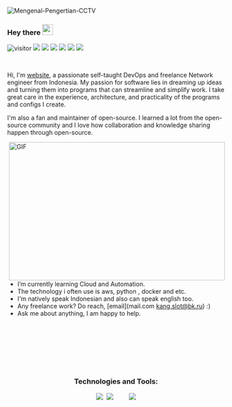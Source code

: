 ![Mengenal-Pengertian-CCTV](https://user-images.githubusercontent.com/58392246/163803663-b08e6cf9-c95b-4e93-9c06-013fac9d125b.jpg)
### Hey there <img src="https://media.giphy.com/media/hvRJCLFzcasrR4ia7z/giphy.gif" width="25px">

![visitor](https://shields-io-visitor-counter.herokuapp.com/badge?page=muhammaddzaky&label=Visitor&labelColor=000000&logo=GitHub&logoColor=FFFFFF&color=2807ba&style=for-the-badge)
[![](https://img.shields.io/badge/Gmail-D14836?style=for-the-badge&logo=gmail&logoColor=white)](mailto:kang.slot@bk.ru)
[![](https://img.shields.io/badge/Instagram-E4405F?style=for-the-badge&logo=instagram&logoColor=white)](https://www.instagram.com/ananda.dwi.p/)
[![](https://img.shields.io/badge/Facebook-4287f5?style=for-the-badge&logo=facebook&logoColor=white)](https://www.facebook.com/mrcodin)
[![](https://img.shields.io/badge/Discord-2807ba?style=for-the-badge&logo=discord&logoColor=white)](https://discordapp.com/users/882232353215352872/)
[![](https://img.shields.io/badge/LinkedIn-11c8ed?style=for-the-badge&logo=Linkedin&logoColor=white)](https://www.linkedin.com/in/mhdraihandzakysaragih)
[![](https://img.shields.io/badge/YouTube-ed2e11?style=for-the-badge&logo=youtube&logoColor=white)](https://www.youtube.com/vondutchofficial)

<!-- ![visitor badge](https://visitor-badge.glitch.me/badge?page_id=anandadwipra.anandadwipra&left_color=red&right_color=green&left_text=Visitors) -->

<br />


Hi, I'm [website](https://nh.co.id/dzakysaragih), a passionate self-taught DevOps and freelance Network engineer from Indonesia. My passion for software lies in dreaming up ideas and turning them into programs that can streamline and simplify work. I take great care in the experience, architecture, and practicality of the programs and configs I create.

I'm also a fan and maintainer of open-source. I learned a lot from the open-source community and I love how collaboration and knowledge sharing happen through open-source.


  <img align="right" alt="GIF" src="https://raw.githubusercontent.com/muhammaddzaky/muhammaddzaky/main/code.gif" width="500" height="320" />
  
- I’m currently learning Cloud and Automation.
- The technology i often use is aws, python , docker and etc.
- I'm natively speak Indonesian and also can speak english too.
- Any freelance work? Do reach, [email](mail.com kang.slot@bk.ru) :)
- Ask me about anything, I am happy to help.
<br />
<br />
<br />
<br />
<br />
<br />
<div align='center'>
<h3>Technologies and Tools:</h3>    
  <img src="https://img.shields.io/badge/linux-FCC624?style=for-the-badge&logo=linux&logoColor=white">  
  <img src="https://img.shields.io/badge/Manjaro-35BF5C?style=for-the-badge&logo=Manjaro&logoColor=white" alt="">
  <img src="https://img.shields.io/badge/alpine-0D597F?style=for-the-badge&logo=alpine-linux&logoColor=white">
  <img src="https://img.shields.io/badge/NEO_VIM-57A143.svg?&style=for-the-badge&logo=neovim&logoColor=white" alt="">
  <img src="https://img.shields.io/badge/python-3776AB.svg?&style=for-the-badge&logo=python&logoColor=white" alt="">
    <img src="https://img.shields.io/badge/mysql-4479A1.svg?&style=for-the-badge&logo=mysql&logoColor=white" alt="">
    <img src="https://img.shields.io/badge/laravel-FF2D20.svg?&style=for-the-badge&logo=laravel&logoColor=white" alt="">
    <img src="https://img.shields.io/badge/Docker-2496ED.svg?&style=for-the-badge&logo=docker&logoColor=white" alt="">
    <img src="https://img.shields.io/badge/Git-F05032.svg?&style=for-the-badge&logo=git&logoColor=white" alt="">
    <img src="https://img.shields.io/badge/AWS-232F3E.svg?&style=for-the-badge&logo=Amazon-AWS&logoColor=white" alt="">
    <img src="https://img.shields.io/badge/Arduino-00979D?style=for-the-badge&logo=Arduino&logoColor=white" alt="">    
    <img src="https://img.shields.io/badge/Bash-4EAA25?style=for-the-badge&logo=GNU-Bash&logoColor=white">
</div>
<!--START_SECTION:waka-->
<!-- <img src="
<br />
<br />
<div align="center">
  <h3>📊 My Github Stats And Most Used Language: </h3>
<img align="center" src="https://github-readme-stats.vercel.app/api?username=muhammaddzaky&layout=compact&langs_count=7&hide=html&bg_color=0D1117&text_color=c9d1d9&icon_color=ff3860&title_color=7957d5&hide_border=true"/>
<img align="center" src="https://github-readme-stats.vercel.app/api/top-langs/?username=muhammaddzaky&layout=compact&langs_count=7&hide=html&bg_color=0D1117&text_color=c9d1d9&icon_color=ff3860&title_color=7957d5&hide_border=true)"/>
</div>

<!--END_SECTION:waka-->

<!-- If you like what I do, maybe consider buying me a coffee/tea 🥺👉👈

<a href="https://www.buymeacoffee.com/abhisheknaiidu" target="_blank"><img src="https://cdn.buymeacoffee.com/buttons/v2/default-red.png" alt="Buy Me A Coffee" width="150" ></a> -->

<!-- 🚧 **My Todoist Stats:** -->
<!-- TODO-IST:START -->
<!-- 🏆  7,926 Karma Points           
🌸  Completed 2 tasks today           
✅  Completed 660 tasks so far           
⏳  Longest streak is 10 days -->
<!-- TODO-IST:END -->


<!-- 📈 My GitHub Stats -->

<!-- <p align="center"> <img src="https://github-readme-stats.vercel.app/api?username=muhammaddzaky&show_icons=true&theme=gotham" alt="muhammaddzaky" /> -->
